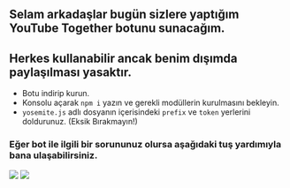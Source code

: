 ## Selam arkadaşlar bugün sizlere yaptığım **YouTube Together** botunu sunacağım.
## Herkes kullanabilir ancak benim dışımda paylaşılması yasaktır.

* Botu indirip kurun.
* Konsolu açarak `npm i` yazın ve gerekli modüllerin kurulmasını bekleyin.
* `yosemite.js` adlı dosyanın içerisindeki `prefix` ve `token` yerlerini doldurunuz. (Eksik Bırakmayın!)

### Eğer bot ile ilgili bir sorununuz olursa aşağıdaki tuş yardımıyla bana ulaşabilirsiniz.

<a href="https://discord.com/users/749609138249793557"><img src="https://img.shields.io/badge/Yosemite%20-7289DA.svg?&style=for-the-badge&logo=discord&logoColor=white"></a>
<a href="https://instagram.com/yosemite.js"><img src="https://img.shields.io/badge/Yosem%C4%B1te%20-red.svg?&style=for-the-badge&logo=instagram&logoColor=white"></a>
